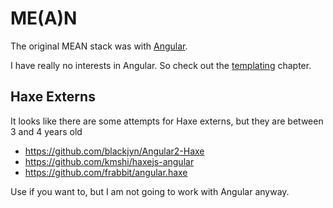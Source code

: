 # ME(A)N

The original MEAN stack was with [Angular](https://angular.io/).

I have really no interests in Angular.
So check out the [templating](../templates/index.md) chapter.

## Haxe Externs

It looks like there are some attempts for Haxe externs, but they are between 3 and 4 years old

- https://github.com/blackjyn/Angular2-Haxe
- https://github.com/kmshi/haxejs-angular
- https://github.com/frabbit/angular.haxe

Use if you want to, but I am not going to work with Angular anyway.
